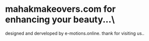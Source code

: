 # mahakmakeovers.com for enhancing  your beauty...\

designed and derveloped by e-motions.online.
thank for visiting us..
